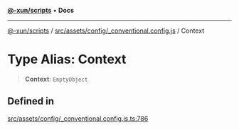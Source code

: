 [**@-xun/scripts**](../../../../../README.md) • **Docs**

***

[@-xun/scripts](../../../../../README.md) / [src/assets/config/\_conventional.config.js](../README.md) / Context

# Type Alias: Context

> **Context**: `EmptyObject`

## Defined in

[src/assets/config/\_conventional.config.js.ts:786](https://github.com/Xunnamius/xscripts/blob/4fd96d6123f1ac889c89848efd750e2454f43e43/src/assets/config/_conventional.config.js.ts#L786)
